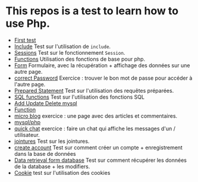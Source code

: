 # This repos is a test to learn how to use Php.

*   [First test](first-test)
*   [Include](include) Test sur l'utilisation de `include`.
*   [Sessions](sessions) Test sur le fonctionnement `Session`.
*   [Functions](functions) Utilisation des fonctions de base pour php.
*   [Form](form) Formulaire, avec la récupération + affichage des données sur une autre page.
*   [correct Password](correctPassword) Exercice : trouver le bon mot de passe pour accéder à l'autre page.
*   [Prepared Statement](PreparedStatements) Test sur l'utilisation des requêtes préparées.
*   [SQL functions](SQL_functions) Test sur l'utilisation des fonctions SQL
*   [Add Update Delete mysql](add_update_delete_mysql)
*   [Function](function)
*   [micro blog](micro_blog) exercice : une page avec des articles et commentaires.
*   [mysql/php](mysql_php)
*   [quick chat](quick_chat) exercice : faire un chat qui affiche les messages d'un / utilisateur.
*   [jointures](jointures) Test sur les jointures.
*   [create account](create_account) Test sur comment créer un compte + enregistrement dans la base de données
*   [Data retrieval form database](data_retrieval_from_database) Test sur comment récupérer les données de la database + les modifiers.
*   [Cookie](cookieAndSession) test sur l'utilisation des cookies